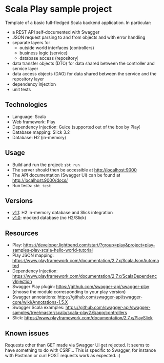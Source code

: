 # Scala Play sample project

Template of a basic full-fledged Scala backend application. In particular:
* a REST API self-documented with Swagger
* JSON request parsing to and from objects and with error handling
* separate layers for
  * outside world interfaces (controllers)
  * business logic (service)
  * database access (repository)
* data transfer objects (DTO) for data shared between the controller and service layer
* data access objects (DAO) for data shared between the service and the repository layer
* dependency injection
* unit tests

## Technologies
* Language: Scala
* Web framework: Play
* Dependency Injection: Guice (supported out of the box by Play)
* Database mapping: Slick 3.2
* Database: H2 (in-memory)

## Usage
* Build and run the project: `sbt run`
* The server should then be accessible at <http://localhost:9000>
* The API documentation (Swagger UI) can be found at <http://localhost:9000/docs/>
* Run tests: `sbt test`

## Versions
* [v1.1](https://github.com/ghelouis/scala-play-example/releases/tag/v1.1): H2 in-memory database and Slick integration
* [v1.0](https://github.com/ghelouis/scala-play-example/releases/tag/v1.0): mocked database (no H2/Slick)

## Resources
* Play: <https://developer.lightbend.com/start/?group=play&project=play-samples-play-scala-hello-world-tutorial>
* Play JSON mapping: <https://www.playframework.com/documentation/2.7.x/ScalaJsonAutomated>
* Dependency Injection: <https://www.playframework.com/documentation/2.7.x/ScalaDependencyInjection>
* Swagger Play plugin: <https://github.com/swagger-api/swagger-play> (choose the module corresponding to your play version)
* Swagger annotations: <https://github.com/swagger-api/swagger-core/wiki/Annotations-1.5.X>
* Swagger Scala examples: <https://github.com/swagger-api/swagger-samples/tree/master/scala/scala-play2.6/app/controllers>
* Slick: <https://www.playframework.com/documentation/2.7.x/PlaySlick>

## Known issues
Requests other than GET made via Swagger UI get rejected. It seems to have something to do with CSRF...
This is specific to Swagger, for instance with Postman or curl POST requests work as expected. :(
